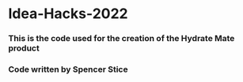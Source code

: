 # Idea-Hacks-2022
### This is the code used for the creation of the Hydrate Mate product
### Code written by Spencer Stice
